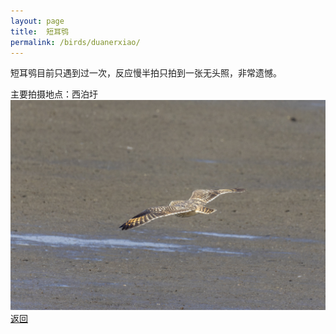```yaml
---
layout: page
title: 	短耳鸮
permalink: /birds/duanerxiao/
---
```

短耳鸮目前只遇到过一次，反应慢半拍只拍到一张无头照，非常遗憾。

主要拍摄地点：西泊圩
![](../picture/短耳鸮/0U9A4523-CR3_DxO_DeepPRIMEXD.jpg)
[返回](../../)
